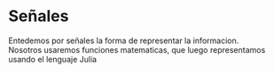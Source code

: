 # Señales
Entedemos por señales la forma de representar la informacion.  
Nosotros usaremos funciones matematicas, que luego representamos usando el lenguaje Julia
